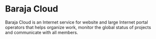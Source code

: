 Baraja Cloud
============

Baraja Cloud is an Internet service for website and large Internet portal operators that helps organize work, monitor the global status of projects and communicate with all members.
